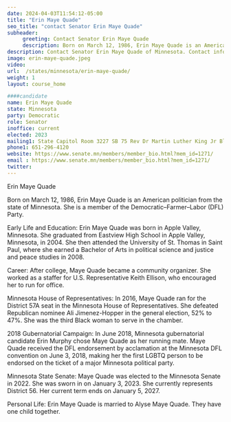 ```yaml
---
date: 2024-04-03T11:54:12-05:00
title: "Erin Maye Quade"
seo_title: "contact Senator Erin Maye Quade"
subheader:
     greeting: Contact Senator Erin Maye Quade
     description: Born on March 12, 1986, Erin Maye Quade is an American politician from the state of Minnesota. She is a member of the Democratic–Farmer–Labor (DFL) Party. She currently represents District 56. Her current term ends on January 5, 2027.
description: Contact Senator Erin Maye Quade of Minnesota. Contact information for Erin Maye Quade includes email address, phone number, and mailing address.
image: erin-maye-quade.jpeg
video:
url:  /states/minnesota/erin-maye-quade/
weight: 1
layout: course_home

####candidate
name: Erin Maye Quade
state: Minnesota
party: Democratic
role: Senator
inoffice: current
elected: 2023
mailing1: State Capitol Room 3227 SB 75 Rev Dr Martin Luther King Jr Blvd St. Paul, MN 55155-1606
phone1: 651-296-4120
website: https://www.senate.mn/members/member_bio.html?mem_id=1271/
email : https://www.senate.mn/members/member_bio.html?mem_id=1271/
twitter:
---
```


Erin Maye Quade

Born on March 12, 1986, Erin Maye Quade is an American politician from the state of Minnesota. She is a member of the Democratic–Farmer–Labor (DFL) Party.

Early Life and Education:
Erin Maye Quade was born in Apple Valley, Minnesota. She graduated from Eastview High School in Apple Valley, Minnesota, in 2004. She then attended the University of St. Thomas in Saint Paul, where she earned a Bachelor of Arts in political science and justice and peace studies in 2008.

Career:
After college, Maye Quade became a community organizer. She worked as a staffer for U.S. Representative Keith Ellison, who encouraged her to run for office.

Minnesota House of Representatives:
In 2016, Maye Quade ran for the District 57A seat in the Minnesota House of Representatives. She defeated Republican nominee Ali Jimenez-Hopper in the general election, 52% to 47%. She was the third Black woman to serve in the chamber.

2018 Gubernatorial Campaign:
In June 2018, Minnesota gubernatorial candidate Erin Murphy chose Maye Quade as her running mate. Maye Quade received the DFL endorsement by acclamation at the Minnesota DFL convention on June 3, 2018, making her the first LGBTQ person to be endorsed on the ticket of a major Minnesota political party.

Minnesota State Senate:
Maye Quade was elected to the Minnesota Senate in 2022. She was sworn in on January 3, 2023. She currently represents District 56. Her current term ends on January 5, 2027.

Personal Life:
Erin Maye Quade is married to Alyse Maye Quade. They have one child together.
